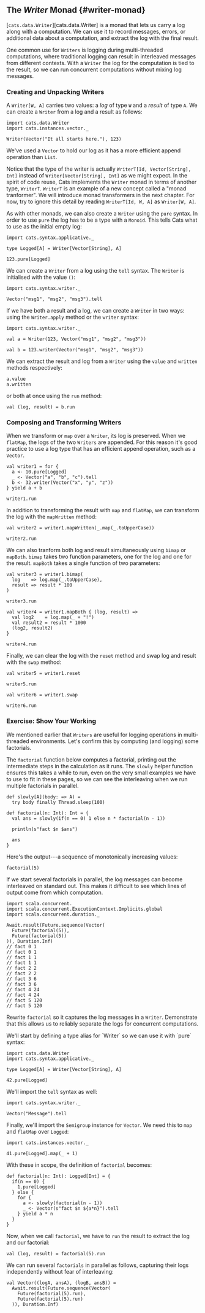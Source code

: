 ## The *Writer* Monad {#writer-monad}

[`cats.data.Writer`][cats.data.Writer] is a monad that lets us carry a log along with a computation.
We can use it to record messages, errors, or additional data about a computation,
and extract the log with the final result.

One common use for `Writers` is logging during multi-threaded computations,
where traditional logging can result in interleaved messages from different contexts.
With a `Writer` the log for the computation is tied to the result,
so we can run concurrent computations without mixing log messages.


### Creating and Unpacking Writers

A `Writer[W, A]` carries two values: a *log* of type `W` and a *result* of type `A`. We can create a `Writer` from a log and a result as follows:

```tut:book
import cats.data.Writer
import cats.instances.vector._

Writer(Vector("It all starts here."), 123)
```

We've used a `Vector` to hold our log as it has a more efficient append operation than `List`.

Notice that the type of the writer is actually `WriterT[Id, Vector[String], Int]`
instead of `Writer[Vector[String], Int]` as we might expect.
In the spirit of code reuse, Cats implements the `Writer` monad in terms of another type, `WriterT`.
`WriterT` is an example of a new concept called a "monad tranformer".
We will introduce monad transformers in the next chapter.
For now, try to ignore this detail by reading `WriterT[Id, W, A]` as `Writer[W, A]`.

As with other monads, we can also create a `Writer` using the `pure` syntax.
In order to use `pure` the log has to be a type with a `Monoid`.
This tells Cats what to use as the initial empty log:

```tut:book
import cats.syntax.applicative._

type Logged[A] = Writer[Vector[String], A]

123.pure[Logged]
```

We can create a `Writer` from a log using the `tell` syntax.
The `Writer` is initialised with the value `()`:

```tut:book
import cats.syntax.writer._

Vector("msg1", "msg2", "msg3").tell
```

If we have both a result and a log, we can create a `Writer` in two ways:
using the `Writer.apply` method or the `writer` syntax:

```tut:book
import cats.syntax.writer._

val a = Writer(123, Vector("msg1", "msg2", "msg3"))

val b = 123.writer(Vector("msg1", "msg2", "msg3"))
```

We can extract the result and log from a `Writer`
using the `value` and `written` methods respectively:

```tut:book
a.value
a.written
```

or both at once using the `run` method:

```tut:book
val (log, result) = b.run
```

### Composing and Transforming Writers

When we transform or `map` over a `Writer`, its log is preserved.
When we `flatMap`, the logs of the two `Writers` are appended.
For this reason it's good practice to use a log type that has an efficient append operation,
such as a `Vector`.

```tut:book
val writer1 = for {
  a <- 10.pure[Logged]
  _ <- Vector("a", "b", "c").tell
  b <- 32.writer(Vector("x", "y", "z"))
} yield a + b

writer1.run
```

In addition to transforming the result with `map` and `flatMap`,
we can transform the log with the `mapWritten` method:

```tut:book
val writer2 = writer1.mapWritten(_.map(_.toUpperCase))

writer2.run
```

We can also tranform both log and result simultaneously using `bimap` or `mapBoth`.
`bimap` takes two function parameters, one for the log and one for the result.
`mapBoth` takes a single function of two parameters:

```tut:book
val writer3 = writer1.bimap(
  log    => log.map(_.toUpperCase),
  result => result * 100
)

writer3.run

val writer4 = writer1.mapBoth { (log, result) =>
  val log2    = log.map(_ + "!")
  val result2 = result * 1000
  (log2, result2)
}

writer4.run
```

Finally, we can clear the log with the `reset` method
and swap log and result with the `swap` method:

```tut:book
val writer5 = writer1.reset

writer5.run

val writer6 = writer1.swap

writer6.run
```

### Exercise: Show Your Working

We mentioned earlier that `Writers` are useful for logging operations in multi-threaded environments.
Let's confirm this by computing (and logging) some factorials.

The `factorial` function below computes a factorial,
printing out the intermediate steps in the calculation as it runs.
The `slowly` helper function ensures this takes a while to run,
even on the very small examples we have to use to fit in these pages,
so we can see the interleaving when we run multiple factorials in parallel.

```tut:book
def slowly[A](body: => A) =
  try body finally Thread.sleep(100)

def factorial(n: Int): Int = {
  val ans = slowly(if(n == 0) 1 else n * factorial(n - 1))

  println(s"fact $n $ans")

  ans
}
```

Here's the output---a sequence of monotonically increasing values:

```tut:book
factorial(5)
```

If we start several factorials in parallel,
the log messages can become interleaved on standard out.
This makes it difficult to see which lines of output come from which computation.

```tut:book
import scala.concurrent._
import scala.concurrent.ExecutionContext.Implicits.global
import scala.concurrent.duration._

Await.result(Future.sequence(Vector(
  Future(factorial(5)),
  Future(factorial(5))
)), Duration.Inf)
// fact 0 1
// fact 0 1
// fact 1 1
// fact 1 1
// fact 2 2
// fact 2 2
// fact 3 6
// fact 3 6
// fact 4 24
// fact 4 24
// fact 5 120
// fact 5 120
```

<!-- HACK: tut isn't capturing stdout from the threads above, so i gone done hacked it. -->

Rewrite `factorial` so it captures the log messages in a `Writer`.
Demonstrate that this allows us to reliably separate the logs for concurrent computations.

<div class="solution">
We'll start by defining a type alias for `Writer` so we can use it with `pure` syntax:

```tut:book
import cats.data.Writer
import cats.syntax.applicative._

type Logged[A] = Writer[Vector[String], A]

42.pure[Logged]
```

We'll import the `tell` syntax as well:

```tut:book
import cats.syntax.writer._

Vector("Message").tell
```

Finally, we'll import the `Semigroup` instance for `Vector`.
We need this to `map` and `flatMap` over `Logged`:

```tut:book
import cats.instances.vector._

41.pure[Logged].map(_ + 1)
```

With these in scope, the definition of `factorial` becomes:

```tut:book
def factorial(n: Int): Logged[Int] = {
  if(n == 0) {
    1.pure[Logged]
  } else {
    for {
      a <- slowly(factorial(n - 1))
      _ <- Vector(s"fact $n ${a*n}").tell
    } yield a * n
  }
}
```

Now, when we call `factorial`, we have to `run` the result
to extract the log and our factorial:

```tut:book
val (log, result) = factorial(5).run
```

We can run several `factorials` in parallel as follows,
capturing their logs independently without fear of interleaving:

```tut:book
val Vector((logA, ansA), (logB, ansB)) =
  Await.result(Future.sequence(Vector(
    Future(factorial(5).run),
    Future(factorial(5).run)
  )), Duration.Inf)
```
</div>
